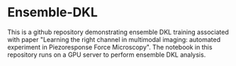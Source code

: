 # Ensemble-DKL
This is a github repository demonstrating ensemble DKL training associated with paper "Learning the right channel in multimodal imaging: automated experiment in Piezoresponse Force Microscopy". The notebook in this repository runs on a GPU server to perform ensemble DKL analysis.
